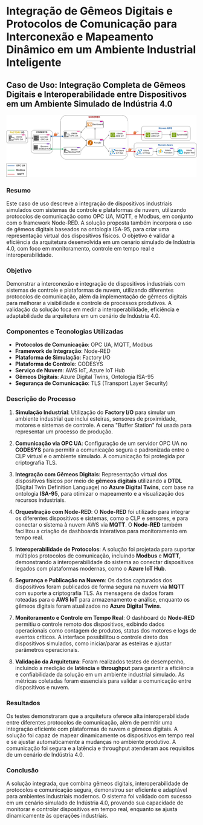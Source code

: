 # Integração de Gêmeos Digitais e Protocolos de Comunicação para Interconexão e Mapeamento Dinâmico em um Ambiente Industrial Inteligente

## Caso de Uso: Integração Completa de Gêmeos Digitais e Interoperabilidade entre Dispositivos em um Ambiente Simulado de Indústria 4.0

![Arquitetura do Projeto](images/arquitetura.png)

### Resumo
Este caso de uso descreve a integração de dispositivos industriais simulados com sistemas de controle e plataformas de nuvem, utilizando protocolos de comunicação como OPC UA, MQTT, e Modbus, em conjunto com o framework Node-RED. A solução proposta também incorpora o uso de gêmeos digitais baseados na ontologia ISA-95, para criar uma representação virtual dos dispositivos físicos. O objetivo é validar a eficiência da arquitetura desenvolvida em um cenário simulado de Indústria 4.0, com foco em monitoramento, controle em tempo real e interoperabilidade.

### Objetivo
Demonstrar a interconexão e integração de dispositivos industriais com sistemas de controle e plataformas de nuvem, utilizando diferentes protocolos de comunicação, além da implementação de gêmeos digitais para melhorar a visibilidade e controle de processos produtivos. A validação da solução foca em medir a interoperabilidade, eficiência e adaptabilidade da arquitetura em um cenário de Indústria 4.0.

### Componentes e Tecnologias Utilizadas
- **Protocolos de Comunicação**: OPC UA, MQTT, Modbus
- **Framework de Integração**: Node-RED
- **Plataforma de Simulação**: Factory I/O
- **Plataforma de Controle**: CODESYS
- **Serviço de Nuvem**: AWS IoT, Azure IoT Hub
- **Gêmeos Digitais**: Azure Digital Twins, Ontologia ISA-95
- **Segurança de Comunicação**: TLS (Transport Layer Security)

### Descrição do Processo
1. **Simulação Industrial**: Utilização do **Factory I/O** para simular um ambiente industrial que inclui esteiras, sensores de proximidade, motores e sistemas de controle. A cena "Buffer Station" foi usada para representar um processo de produção.
   
2. **Comunicação via OPC UA**: Configuração de um servidor OPC UA no **CODESYS** para permitir a comunicação segura e padronizada entre o CLP virtual e o ambiente simulado. A comunicação foi protegida por criptografia TLS.

3. **Integração com Gêmeos Digitais**: Representação virtual dos dispositivos físicos por meio de **gêmeos digitais** utilizando a **DTDL** (Digital Twin Definition Language) no **Azure Digital Twins**, com base na ontologia **ISA-95**, para otimizar o mapeamento e a visualização dos recursos industriais.

4. **Orquestração com Node-RED**: O **Node-RED** foi utilizado para integrar os diferentes dispositivos e sistemas, como o CLP e sensores, e para conectar o sistema à nuvem AWS via **MQTT**. O **Node-RED** também facilitou a criação de dashboards interativos para monitoramento em tempo real.

5. **Interoperabilidade de Protocolos**: A solução foi projetada para suportar múltiplos protocolos de comunicação, incluindo **Modbus** e **MQTT**, demonstrando a interoperabilidade do sistema ao conectar dispositivos legados com plataformas modernas, como o **Azure IoT Hub**.

6. **Segurança e Publicação na Nuvem**: Os dados capturados dos dispositivos foram publicados de forma segura na nuvem via **MQTT** com suporte a criptografia TLS. As mensagens de dados foram roteadas para o **AWS IoT** para armazenamento e análise, enquanto os gêmeos digitais foram atualizados no **Azure Digital Twins**.

7. **Monitoramento e Controle em Tempo Real**: O dashboard do **Node-RED** permitiu o controle remoto dos dispositivos, exibindo dados operacionais como contagem de produtos, status dos motores e logs de eventos críticos. A interface possibilitou o controle direto dos dispositivos simulados, como iniciar/parar as esteiras e ajustar parâmetros operacionais.

8. **Validação da Arquitetura**: Foram realizados testes de desempenho, incluindo a medição de **latência** e **throughput** para garantir a eficiência e confiabilidade da solução em um ambiente industrial simulado. As métricas coletadas foram essenciais para validar a comunicação entre dispositivos e nuvem.

### Resultados
Os testes demonstraram que a arquitetura oferece alta interoperabilidade entre diferentes protocolos de comunicação, além de permitir uma integração eficiente com plataformas de nuvem e gêmeos digitais. A solução foi capaz de mapear dinamicamente os dispositivos em tempo real e se ajustar automaticamente a mudanças no ambiente produtivo. A comunicação foi segura e a latência e throughput atenderam aos requisitos de um cenário de Indústria 4.0.

### Conclusão
A solução integrada, que combina gêmeos digitais, interoperabilidade de protocolos e comunicação segura, demonstrou ser eficiente e adaptável para ambientes industriais modernos. O sistema foi validado com sucesso em um cenário simulado de Indústria 4.0, provando sua capacidade de monitorar e controlar dispositivos em tempo real, enquanto se ajusta dinamicamente às operações industriais.

